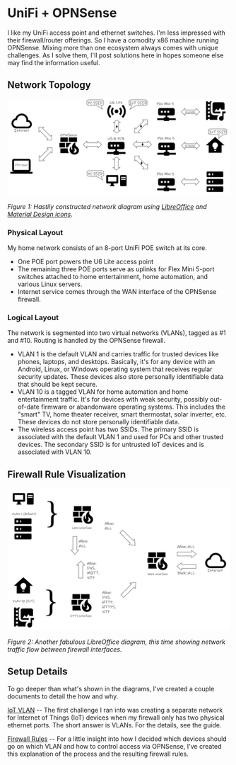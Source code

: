 # UniFi + OPNSense
I like my UniFi access point and ethernet switches. I'm less impressed with their firewall/router offerings. So I have a comodity x86 machine running OPNSense. Mixing more than one ecosystem always comes with unique challenges. As I solve them, I'll post solutions here in hopes someone else may find the information useful.

## Network Topology
![Network Topology Diagram](NetworkTopology.png)

_Figure 1: Hastily constructed network diagram using [LibreOffice](https://www.libreoffice.org/) and [Material Design icons](https://pictogrammers.com/library/mdi/)._

### Physical Layout
My home network consists of an 8-port UniFi POE switch at its core.
* One POE port powers the U6 Lite access point
* The remaining three POE ports serve as uplinks for Flex Mini 5-port switches attached to home entertainment, home automation, and various Linux servers.
* Internet service comes through the WAN interface of the OPNSense firewall.

### Logical Layout
The network is segmented into two virtual networks (VLANs), tagged as #1 and #10. Routing is handled by the OPNSense firewall.
* VLAN 1 is the default VLAN and carries traffic for trusted devices like phones, laptops, and desktops. Basically, it's for any device with an Android, Linux, or Windows operating system that receives regular security updates. These devices also store personally identifiable data that should be kept secure.
* VLAN 10 is a tagged VLAN for home automation and home entertainment traffic. It's for devices with weak security, possibly out-of-date firmware or abandonware operating systems. This includes the "smart" TV, home theater receiver, smart thermostat, solar inverter, etc. These devices do not store personally identifiable data.
* The wireless access point has two SSIDs. The primary SSID is associated with the default VLAN 1 and used for PCs and other trusted devices. The secondary SSID is for untrusted IoT devices and is associated with VLAN 10.

## Firewall Rule Visualization
![Firewall Diagram](FirewallDiagram.png)

_Figure 2: Another fabulous LibreOffice diagram, this time showing network traffic flow between firewall interfaces._

## Setup Details
To go deeper than what's shown in the diagrams, I've created a couple documents to detail the how and why.

[IoT VLAN](iot.md) -- The first challenge I ran into was creating a separate network for Internet of Things (IoT) devices when my firewall only has two physical ethernet ports. The short answer is VLANs. For the details, see the guide.

[Firewall Rules](firewall.md) -- For a little insight into how I decided which devices should go on which VLAN and how to control access via OPNSense, I've created this explanation of the process and the resulting firewall rules.
